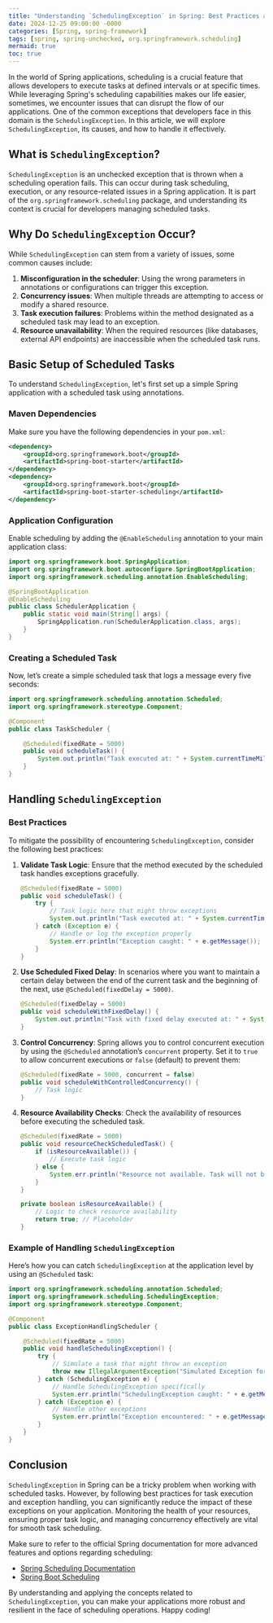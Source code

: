 ```yaml
---
title: "Understanding `SchedulingException` in Spring: Best Practices and Solutions"
date: 2024-12-25 09:00:00 -0000
categories: [Spring, spring-framework]
tags: [spring, spring-unchecked, org.springframework.scheduling]
mermaid: true
toc: true
---
```



In the world of Spring applications, scheduling is a crucial feature that allows developers to execute tasks at defined intervals or at specific times. While leveraging Spring's scheduling capabilities makes our life easier, sometimes, we encounter issues that can disrupt the flow of our applications. One of the common exceptions that developers face in this domain is the `SchedulingException`. In this article, we will explore `SchedulingException`, its causes, and how to handle it effectively.

## What is `SchedulingException`?

`SchedulingException` is an unchecked exception that is thrown when a scheduling operation fails. This can occur during task scheduling, execution, or any resource-related issues in a Spring application. It is part of the `org.springframework.scheduling` package, and understanding its context is crucial for developers managing scheduled tasks.

## Why Do `SchedulingException` Occur?

While `SchedulingException` can stem from a variety of issues, some common causes include:

1. **Misconfiguration in the scheduler**: Using the wrong parameters in annotations or configurations can trigger this exception.
2. **Concurrency issues**: When multiple threads are attempting to access or modify a shared resource.
3. **Task execution failures**: Problems within the method designated as a scheduled task may lead to an exception.
4. **Resource unavailability**: When the required resources (like databases, external API endpoints) are inaccessible when the scheduled task runs.

## Basic Setup of Scheduled Tasks

To understand `SchedulingException`, let's first set up a simple Spring application with a scheduled task using annotations.

### Maven Dependencies

Make sure you have the following dependencies in your `pom.xml`:

```xml
<dependency>
    <groupId>org.springframework.boot</groupId>
    <artifactId>spring-boot-starter</artifactId>
</dependency>
<dependency>
    <groupId>org.springframework.boot</groupId>
    <artifactId>spring-boot-starter-scheduling</artifactId>
</dependency>
```

### Application Configuration

Enable scheduling by adding the `@EnableScheduling` annotation to your main application class:

```java
import org.springframework.boot.SpringApplication;
import org.springframework.boot.autoconfigure.SpringBootApplication;
import org.springframework.scheduling.annotation.EnableScheduling;

@SpringBootApplication
@EnableScheduling
public class SchedulerApplication {
    public static void main(String[] args) {
        SpringApplication.run(SchedulerApplication.class, args);
    }
}
```

### Creating a Scheduled Task

Now, let’s create a simple scheduled task that logs a message every five seconds:

```java
import org.springframework.scheduling.annotation.Scheduled;
import org.springframework.stereotype.Component;

@Component
public class TaskScheduler {

    @Scheduled(fixedRate = 5000)
    public void scheduleTask() {
        System.out.println("Task executed at: " + System.currentTimeMillis());
    }
}
```

## Handling `SchedulingException`

### Best Practices

To mitigate the possibility of encountering `SchedulingException`, consider the following best practices:

1. **Validate Task Logic**: Ensure that the method executed by the scheduled task handles exceptions gracefully.

    ```java
    @Scheduled(fixedRate = 5000)
    public void scheduleTask() {
        try {
            // Task logic here that might throw exceptions
            System.out.println("Task executed at: " + System.currentTimeMillis());
        } catch (Exception e) {
            // Handle or log the exception properly
            System.err.println("Exception caught: " + e.getMessage());
        }
    }
    ```

2. **Use Scheduled Fixed Delay**: In scenarios where you want to maintain a certain delay between the end of the current task and the beginning of the next, use `@Scheduled(fixedDelay = 5000)`.

    ```java
    @Scheduled(fixedDelay = 5000)
    public void scheduleWithFixedDelay() {
        System.out.println("Task with fixed delay executed at: " + System.currentTimeMillis());
    }
    ```

3. **Control Concurrency**: Spring allows you to control concurrent execution by using the `@Scheduled` annotation’s `concurrent` property. Set it to `true` to allow concurrent executions or `false` (default) to prevent them:

    ```java
    @Scheduled(fixedRate = 5000, concurrent = false)
    public void scheduleWithControlledConcurrency() {
        // Task logic
    }
    ```

4. **Resource Availability Checks**: Check the availability of resources before executing the scheduled task. 

    ```java
    @Scheduled(fixedRate = 5000)
    public void resourceCheckScheduledTask() {
        if (isResourceAvailable()) {
            // Execute task logic
        } else {
            System.err.println("Resource not available. Task will not be executed.");
        }
    }

    private boolean isResourceAvailable() {
        // Logic to check resource availability
        return true; // Placeholder
    }
    ```

### Example of Handling `SchedulingException`

Here’s how you can catch `SchedulingException` at the application level by using an `@Scheduled` task:

```java
import org.springframework.scheduling.annotation.Scheduled;
import org.springframework.scheduling.SchedulingException;
import org.springframework.stereotype.Component;

@Component
public class ExceptionHandlingScheduler {

    @Scheduled(fixedRate = 5000)
    public void handleSchedulingException() {
        try {
            // Simulate a task that might throw an exception
            throw new IllegalArgumentException("Simulated Exception for demonstration");
        } catch (SchedulingException e) {
            // Handle SchedulingException specifically
            System.err.println("SchedulingException caught: " + e.getMessage());
        } catch (Exception e) {
            // Handle other exceptions
            System.err.println("Exception encountered: " + e.getMessage());
        }
    }
}
```

## Conclusion

`SchedulingException` in Spring can be a tricky problem when working with scheduled tasks. However, by following best practices for task execution and exception handling, you can significantly reduce the impact of these exceptions on your application. Monitoring the health of your resources, ensuring proper task logic, and managing concurrency effectively are vital for smooth task scheduling.

Make sure to refer to the official Spring documentation for more advanced features and options regarding scheduling:

* [Spring Scheduling Documentation](https://docs.spring.io/spring-framework/docs/current/reference/html/scheduling.html)
* [Spring Boot Scheduling](https://docs.spring.io/spring-boot/docs/current/reference/htmlsingle/#boot-features-scheduling)

By understanding and applying the concepts related to `SchedulingException`, you can make your applications more robust and resilient in the face of scheduling operations. Happy coding!